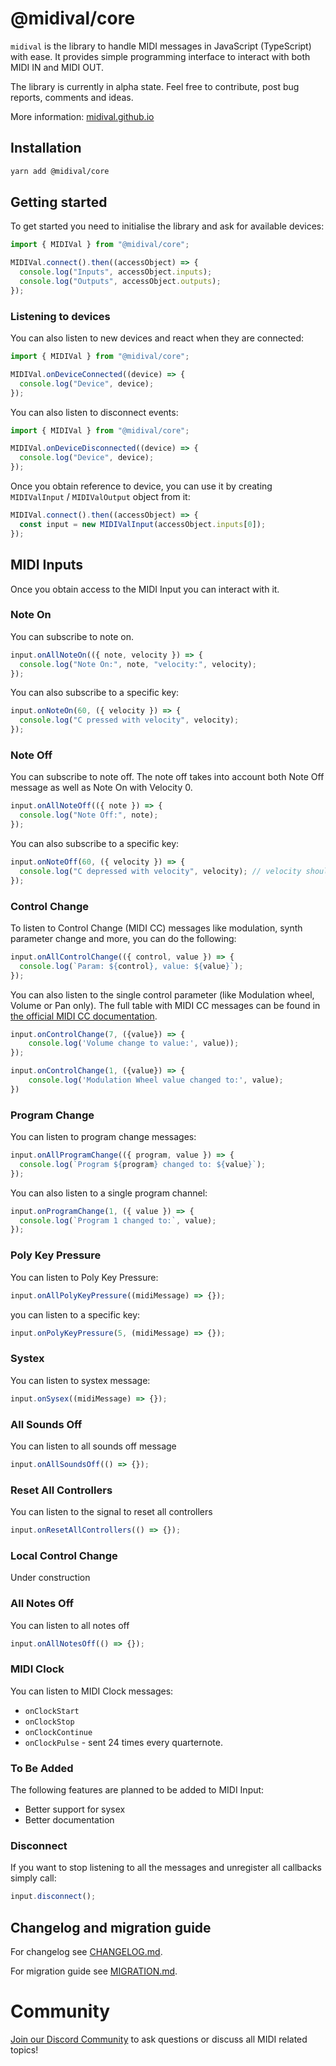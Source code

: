 # @midival/core

`midival` is the library to handle MIDI messages in JavaScript (TypeScript) with ease. It provides simple programming interface to interact with both MIDI IN and MIDI OUT.

The library is currently in alpha state. Feel free to contribute, post bug reports, comments and ideas.

More information: [midival.github.io](https://midival.github.io)

## Installation

```bash
yarn add @midival/core
```

## Getting started

To get started you need to initialise the library and ask for available devices:

```javascript
import { MIDIVal } from "@midival/core";

MIDIVal.connect().then((accessObject) => {
  console.log("Inputs", accessObject.inputs);
  console.log("Outputs", accessObject.outputs);
});
```

### Listening to devices

You can also listen to new devices and react when they are connected:

```javascript
import { MIDIVal } from "@midival/core";

MIDIVal.onDeviceConnected((device) => {
  console.log("Device", device);
});
```

You can also listen to disconnect events:

```javascript
import { MIDIVal } from "@midival/core";

MIDIVal.onDeviceDisconnected((device) => {
  console.log("Device", device);
});
```

Once you obtain reference to device, you can use it by creating `MIDIValInput` / `MIDIValOutput` object from it:

```javascript
MIDIVal.connect().then((accessObject) => {
  const input = new MIDIValInput(accessObject.inputs[0]);
});
```

## MIDI Inputs

Once you obtain access to the MIDI Input you can interact with it.

### Note On

You can subscribe to note on.

```javascript
input.onAllNoteOn(({ note, velocity }) => {
  console.log("Note On:", note, "velocity:", velocity);
});
```

You can also subscribe to a specific key:

```javascript
input.onNoteOn(60, ({ velocity }) => {
  console.log("C pressed with velocity", velocity);
});
```

### Note Off

You can subscribe to note off. The note off takes into account both Note Off message as well as Note On with Velocity 0.

```javascript
input.onAllNoteOff(({ note }) => {
  console.log("Note Off:", note);
});
```

You can also subscribe to a specific key:

```javascript
input.onNoteOff(60, ({ velocity }) => {
  console.log("C depressed with velocity", velocity); // velocity should be 0.
});
```

### Control Change

To listen to Control Change (MIDI CC) messages like modulation, synth parameter change and more, you can do the following:

```javascript
input.onAllControlChange(({ control, value }) => {
  console.log(`Param: ${control}, value: ${value}`);
});
```

You can also listen to the single control parameter (like Modulation wheel, Volume or Pan only). The full table with MIDI CC messages can be found in [the official MIDI CC documentation](https://www.midi.org/specifications-old/item/table-3-control-change-messages-data-bytes-2).

```javascript
input.onControlChange(7, ({value}) => {
    console.log('Volume change to value:', value));
});

input.onControlChange(1, ({value}) => {
    console.log('Modulation Wheel value changed to:', value);
})
```

### Program Change

You can listen to program change messages:

```javascript
input.onAllProgramChange(({ program, value }) => {
  console.log(`Program ${program} changed to: ${value}`);
});
```

You can also listen to a single program channel:

```javascript
input.onProgramChange(1, ({ value }) => {
  console.log(`Program 1 changed to:`, value);
});
```

### Poly Key Pressure

You can listen to Poly Key Pressure:

```javascript
input.onAllPolyKeyPressure((midiMessage) => {});
```

you can listen to a specific key:

```javascript
input.onPolyKeyPressure(5, (midiMessage) => {});
```

### Systex

You can listen to systex message:

```javascript
input.onSysex((midiMessage) => {});
```

### All Sounds Off

You can listen to all sounds off message

```javascript
input.onAllSoundsOff(() => {});
```

### Reset All Controllers

You can listen to the signal to reset all controllers

```javascript
input.onResetAllControllers(() => {});
```

### Local Control Change

Under construction

### All Notes Off

You can listen to all notes off

```javascript
input.onAllNotesOff(() => {});
```

### MIDI Clock

You can listen to MIDI Clock messages:

- `onClockStart`
- `onClockStop`
- `onClockContinue`
- `onClockPulse` - sent 24 times every quarternote.

### To Be Added

The following features are planned to be added to MIDI Input:

- Better support for sysex
- Better documentation

### Disconnect

If you want to stop listening to all the messages and unregister all callbacks simply call:

```javascript
input.disconnect();
```

## Changelog and migration guide

For changelog see [CHANGELOG.md](./CHANGELOG.md).

For migration guide see [MIGRATION.md](./MIGRATION.md).

# Community

[Join our Discord Community](https://discord.gg/GV88v3k56a) to ask questions or discuss all MIDI related topics!